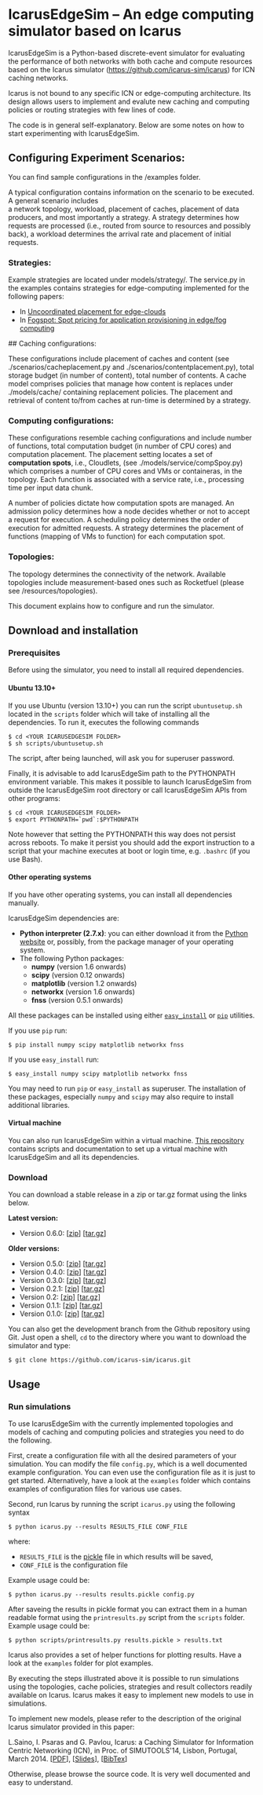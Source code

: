 # IcarusEdgeSim – An edge computing simulator based on Icarus 

IcarusEdgeSim is a Python-based discrete-event simulator for evaluating the 
performance of both networks with both cache and compute resources based on 
the Icarus simulator (https://github.com/icarus-sim/icarus) for ICN caching networks. 

Icarus is not bound to any specific ICN or edge-computing architecture. Its design allows users
to implement and evalute new caching and computing policies or routing strategies
with few lines of code.

The code is in general self-explanatory. Below are some notes on how to start experimenting with IcarusEdgeSim. 

## Configuring Experiment Scenarios:

You can find sample configurations in the /examples folder. 

A typical configuration contains information on the scenario to be executed. A general scenario includes  
a network topology, workload, placement of caches, placement of data producers, and most importantly
a strategy. A strategy determines how requests are processed (i.e., routed from source to resources and possibly back), 
a workload determines the arrival rate and placement of initial requests. 

### Strategies:

Example strategies are located under models/strategy/. The service.py in the examples contains strategies for edge-computing implemented 
for the following papers:

 * In [Uncoordinated placement for edge-clouds](http://discovery.ucl.ac.uk/10027134/1/Pavlou_Ascig-17-cloudcom.pdf)
 * In [Fogspot: Spot pricing for application provisioning in edge/fog computing](https://www.researchgate.net/publication/330609355_FogSpot_Spot_Pricing_for_Application_Provisioning_in_EdgeFog_Computing)

## Caching configurations:

These configurations include placement of caches and content (see ./scenarios/cacheplacement.py and ./scenarios/contentplacement.py), total storage budget (in number of content), total number of contents. A cache model comprises policies that manage how content is replaces under ./models/cache/ containing replacement policies. The placement and retrieval of content to/from caches at run-time is determined by a strategy.

### Computing configurations:

These configurations resemble caching configurations and include number of functions, total computation budget (in number of CPU cores) and computation placement. The placement setting locates a set of  **computation spots**, i.e., Cloudlets, (see ./models/service/compSpoy.py) which comprises a number of CPU cores and VMs or containeras, in the topology. Each function is associated with a service rate, i.e., processing time per input data chunk. 

A number of policies dictate how computation spots are managed. An admission policy determines how a node decides whether or not to accept a request for execution. A scheduling policy determines the order of execution for admitted requests. A strategy determines the placement of functions (mapping of VMs to function) for each computation spot. 

### Topologies:

The topology determines the connectivity of the network. Available topologies include measurement-based
ones such as Rocketfuel (please see /resources/topologies). 

This document explains how to configure and run the simulator.

## Download and installation

### Prerequisites
Before using the simulator, you need to install all required dependencies.

#### Ubuntu 13.10+
If you use Ubuntu (version 13.10+) you can run the script `ubuntusetup.sh`
located in the `scripts` folder which will take of installing all the
dependencies. To run it, executes the following commands

    $ cd <YOUR ICARUSEDGESIM FOLDER>
    $ sh scripts/ubuntusetup.sh

The script, after being launched, will ask you for superuser password.

Finally, it is advisable to add IcarusEdgeSim path to the PYTHONPATH environment variable. This makes it possible to launch IcarusEdgeSim from outside the IcarusEdgeSim root directory or call IcarusEdgeSim APIs from other programs:

    $ cd <YOUR ICARUSEDGESIM FOLDER>
    $ export PYTHONPATH=`pwd`:$PYTHONPATH

Note however that setting the PYTHONPATH this way does not persist across reboots. To make it persist you should add the export instruction to a script that your machine executes at boot or login time, e.g. `.bashrc` (if you use Bash).

#### Other operating systems
If you have other operating systems, you can install all dependencies manually. 

IcarusEdgeSim dependencies are:

* **Python interpreter (2.7.x)**: you can either download it
  from the [Python website](http://www.python.org) or, possibly, from the package
  manager of your operating system.
* The following Python packages: 
   * **numpy** (version 1.6 onwards)
   * **scipy** (version 0.12 onwards)
   * **matplotlib** (version 1.2 onwards)
   * **networkx** (version 1.6 onwards)
   * **fnss** (version 0.5.1 onwards)

All these packages can be installed using either [`easy_install`](http://pythonhosted.org/setuptools/easy_install.html) or [`pip`](http://www.pip-installer.org/en/latest/) utilities.

If you use `pip` run:

    $ pip install numpy scipy matplotlib networkx fnss

If you use `easy_install` run:

    $ easy_install numpy scipy matplotlib networkx fnss

You may need to run `pip` or `easy_install` as superuser. The installation of these packages, especially `numpy` and `scipy` may also require to install additional libraries.

#### Virtual machine
You can also run IcarusEdgeSim within a virtual machine. [This repository](https://github.com/icarus-sim/icarus-vm) contains scripts and documentation to set up a virtual machine with IcarusEdgeSim and all its dependencies.


### Download
You can download a stable release in a zip or tar.gz format using the links below.

**Latest version:**

 * Version 0.6.0: \[[zip](https://github.com/icarus-sim/icarus/archive/v0.6.0.zip)\] \[[tar.gz](https://github.com/icarus-sim/icarus/archive/v0.6.0.tar.gz)\]

**Older versions:**

 * Version 0.5.0: \[[zip](https://github.com/icarus-sim/icarus/archive/v0.5.0.zip)\] \[[tar.gz](https://github.com/icarus-sim/icarus/archive/v0.5.0.tar.gz)\]
 * Version 0.4.0: \[[zip](https://github.com/icarus-sim/icarus/archive/v0.4.0.zip)\] \[[tar.gz](https://github.com/icarus-sim/icarus/archive/v0.4.0.tar.gz)\]
 * Version 0.3.0: \[[zip](https://github.com/icarus-sim/icarus/archive/v0.3.0.zip)\] \[[tar.gz](https://github.com/icarus-sim/icarus/archive/v0.3.0.tar.gz)\]
 * Version 0.2.1: [\[zip\]](https://github.com/icarus-sim/icarus/archive/v0.2.1.zip) [\[tar.gz\]](https://github.com/icarus-sim/icarus/archive/v0.2.1.tar.gz)
 * Version 0.2: [\[zip\]](https://github.com/icarus-sim/icarus/archive/v0.2.zip) [\[tar.gz\]](https://github.com/icarus-sim/icarus/archive/v0.2.tar.gz)
 * Version 0.1.1: [\[zip\]](https://github.com/icarus-sim/icarus/archive/v0.1.1.zip) [\[tar.gz\]](https://github.com/icarus-sim/icarus/archive/v0.1.1.tar.gz)
 * Version 0.1.0: [\[zip\]](https://github.com/icarus-sim/icarus/archive/v0.1.zip) [\[tar.gz\]](https://github.com/icarus-sim/icarus/archive/v0.1.tar.gz)

You can also get the development branch from the Github repository using Git. Just open a shell, `cd` to the directory where you want to download the simulator and type:

    $ git clone https://github.com/icarus-sim/icarus.git

## Usage

### Run simulations

To use IcarusEdgeSim with the currently implemented topologies and models of caching and computing policies and strategies you need to do the following.

First, create a configuration file with all the desired parameters of your
simulation. You can modify the file `config.py`, which is a well documented
example configuration. You can even use the configuration file as it is just
to get started. Alternatively, have a look at the `examples` folder which
contains examples of configuration files for various use cases.

Second, run Icarus by running the script `icarus.py` using the following syntax

    $ python icarus.py --results RESULTS_FILE CONF_FILE

where:

 * `RESULTS_FILE` is the [pickle](http://docs.python.org/3/library/pickle.html) file in which results will be saved,
 * `CONF_FILE` is the configuration file

Example usage could be:

    $ python icarus.py --results results.pickle config.py

After saveing the results in pickle format you can extract them in a human
readable format using the `printresults.py` script from the `scripts` folder. Example usage could be:

    $ python scripts/printresults.py results.pickle > results.txt

Icarus also provides a set of helper functions for plotting results. Have a look at the `examples`
folder for plot examples.

By executing the steps illustrated above it is possible to run simulations using the
topologies, cache policies, strategies and result collectors readily available on
Icarus. Icarus makes it easy to implement new models to use in simulations.

To implement new models, please refer to the description of the original Icarus simulator 
provided in this paper:

L.Saino, I. Psaras and G. Pavlou, Icarus: a Caching Simulator for Information Centric
Networking (ICN), in Proc. of SIMUTOOLS'14, Lisbon, Portugal, March 2014.
\[[PDF](http://www.ee.ucl.ac.uk/~lsaino/publications/icarus-simutools14.pdf)\],
\[[Slides](http://www.ee.ucl.ac.uk/~lsaino/publications/icarus-simutools14-slides.pdf)\],
\[[BibTex](http://www.ee.ucl.ac.uk/~lsaino/publications/icarus-simutools14.bib)\]

Otherwise, please browse the source code. It is very well documented and easy to
understand.

